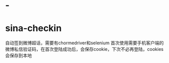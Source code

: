 # -
# sina-checkin
自动签到微博超话，需要有chormedriver和selenium
首次使用需要手机客户端的微博私信验证码，在首次登陆成功后，会保存cookie，下次不必再登陆，cookies会保存到本地
